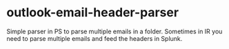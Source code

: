 # outlook-email-header-parser
Simple parser in PS to parse multiple emails in a folder. Sometimes in IR you need to parse multiple emails and feed the headers in Splunk.
